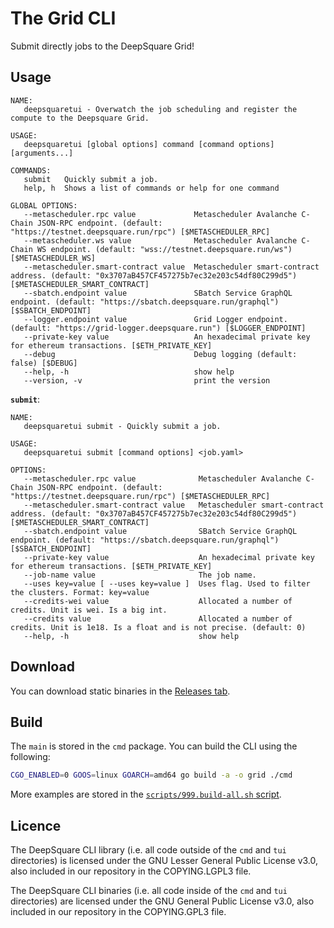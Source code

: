 # The Grid CLI

Submit directly jobs to the DeepSquare Grid!

## Usage

```shell
NAME:
   deepsquaretui - Overwatch the job scheduling and register the compute to the Deepsquare Grid.

USAGE:
   deepsquaretui [global options] command [command options] [arguments...]

COMMANDS:
   submit   Quickly submit a job.
   help, h  Shows a list of commands or help for one command

GLOBAL OPTIONS:
   --metascheduler.rpc value             Metascheduler Avalanche C-Chain JSON-RPC endpoint. (default: "https://testnet.deepsquare.run/rpc") [$METASCHEDULER_RPC]
   --metascheduler.ws value              Metascheduler Avalanche C-Chain WS endpoint. (default: "wss://testnet.deepsquare.run/ws") [$METASCHEDULER_WS]
   --metascheduler.smart-contract value  Metascheduler smart-contract address. (default: "0x3707aB457CF457275b7ec32e203c54df80C299d5") [$METASCHEDULER_SMART_CONTRACT]
   --sbatch.endpoint value               SBatch Service GraphQL endpoint. (default: "https://sbatch.deepsquare.run/graphql") [$SBATCH_ENDPOINT]
   --logger.endpoint value               Grid Logger endpoint. (default: "https://grid-logger.deepsquare.run") [$LOGGER_ENDPOINT]
   --private-key value                   An hexadecimal private key for ethereum transactions. [$ETH_PRIVATE_KEY]
   --debug                               Debug logging (default: false) [$DEBUG]
   --help, -h                            show help
   --version, -v                         print the version
```

**`submit`**:

```shell
NAME:
   deepsquaretui submit - Quickly submit a job.

USAGE:
   deepsquaretui submit [command options] <job.yaml>

OPTIONS:
   --metascheduler.rpc value              Metascheduler Avalanche C-Chain JSON-RPC endpoint. (default: "https://testnet.deepsquare.run/rpc") [$METASCHEDULER_RPC]
   --metascheduler.smart-contract value   Metascheduler smart-contract address. (default: "0x3707aB457CF457275b7ec32e203c54df80C299d5") [$METASCHEDULER_SMART_CONTRACT]
   --sbatch.endpoint value                SBatch Service GraphQL endpoint. (default: "https://sbatch.deepsquare.run/graphql") [$SBATCH_ENDPOINT]
   --private-key value                    An hexadecimal private key for ethereum transactions. [$ETH_PRIVATE_KEY]
   --job-name value                       The job name.
   --uses key=value [ --uses key=value ]  Uses flag. Used to filter the clusters. Format: key=value
   --credits-wei value                    Allocated a number of credits. Unit is wei. Is a big int.
   --credits value                        Allocated a number of credits. Unit is 1e18. Is a float and is not precise. (default: 0)
   --help, -h                             show help
```

## Download

You can download static binaries in the [Releases tab](https://github.com/deepsquare-io/the-grid/releases?q=cli&expanded=true).

## Build

The `main` is stored in the `cmd` package. You can build the CLI using the following:

```sh
CGO_ENABLED=0 GOOS=linux GOARCH=amd64 go build -a -o grid ./cmd
```

More examples are stored in the [`scripts/999.build-all.sh` script](scripts/999.build-all.sh).

## Licence

The DeepSquare CLI library (i.e. all code outside of the `cmd` and `tui` directories) is licensed under the GNU Lesser General Public License v3.0, also included in our repository in the COPYING.LGPL3 file.

The DeepSquare CLI binaries (i.e. all code inside of the `cmd` and `tui` directories) are licensed under the GNU General Public License v3.0, also included in our repository in the COPYING.GPL3 file.

